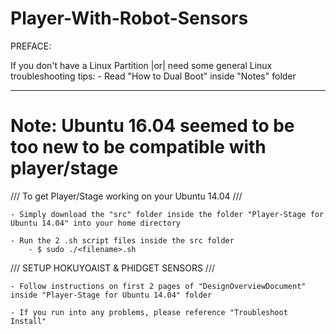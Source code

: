 # Player-With-Robot-Sensors


PREFACE:

If you don't have a Linux Partition |or| need some general Linux troubleshooting tips:
	- Read "How to Dual Boot" inside "Notes" folder

___________________________________________________________________________________________________
	
# Note: Ubuntu 16.04 seemed to be too new to be compatible with player/stage

/// To get Player/Stage working on your Ubuntu 14.04 ///

	- Simply download the "src" folder inside the folder "Player-Stage for Ubuntu 14.04" into your home directory

	- Run the 2 .sh script files inside the src folder
		- $ sudo ./<filename>.sh


/// SETUP HOKUYOAIST & PHIDGET SENSORS ///

	- Follow instructions on first 2 pages of "DesignOverviewDocument" inside "Player-Stage for Ubuntu 14.04" folder

	- If you run into any problems, please reference "Troubleshoot Install"






